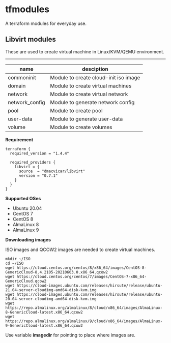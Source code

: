 # tfmodules

A terraform modules for everyday use.

## Libvirt modules

These are used to create virtual machine in Linux/KVM/QEMU environment.

---------------
| name | desciption |
|------|------------|
| commoninit | Module to create cloud-init iso image |
| domain | Module to create virtual machines |
| network | Module to create virtual network |
| network_config | Module to generate network config |
| pool | Module to create pool |
| user-data | Module to generate user-data |
| volume | Module to create volumes |

**Requirement**

```
terraform {
  required_version = "1.4.4"

  required_providers {
    libvirt = {
      source  = "dmacvicar/libvirt"
      version = "0.7.1"
    }
  }
}
```

**Supported OSes**

* Ubuntu 20.04
* CentOS 7
* CentOS 8
* AlmaLinux 8
* AlmaLinux 9

**Downloading images**

ISO images and QCOW2 images are needed to create virtual machines.

```
mkdir ~/ISO
cd ~/ISO
wget https://cloud.centos.org/centos/8/x86_64/images/CentOS-8-GenericCloud-8.4.2105-20210603.0.x86_64.qcow2
wget https://cloud.centos.org/centos/7/images/CentOS-7-x86_64-GenericCloud.qcow2
wget https://cloud-images.ubuntu.com/releases/hirsute/release/ubuntu-21.04-server-cloudimg-amd64-disk-kvm.img
wget https://cloud-images.ubuntu.com/releases/hirsute/release/ubuntu-20.04-server-cloudimg-amd64-disk-kvm.img
wget https://repo.almalinux.org/almalinux/8/cloud/x86_64/images/AlmaLinux-8-GenericCloud-latest.x86_64.qcow2
wget https://repo.almalinux.org/almalinux/9/cloud/x86_64/images/AlmaLinux-9-GenericCloud-latest.x86_64.qcow2 
```

Use variable **imagedir** for pointing to place where images are.
